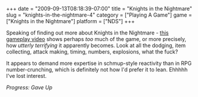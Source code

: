 +++
date = "2009-09-13T08:18:39-07:00"
title = "Knights in the Nightmare"
slug = "knights-in-the-nightmare-4"
category = ["Playing A Game"]
game = ["Knights in the Nightmare"]
platform = ["NDS"]
+++

Speaking of finding out more about Knights in the Nightmare - <a href="http://www.gametrailers.com/video/to-the-knights-in/34781">this gameplay video</a> shows perhaps <i>too</i> much of the game, or more precisely, how <i>utterly terrifying</i> it apparently becomes.  Look at all the dodging, item collecting, attack making, timing, numbers, explosions, what the fuck?

It appears to demand more expertise in schmup-style reactivity than in RPG number-crunching, which is definitely not how I'd prefer it to lean.  Ehhhhh I've lost interest.

<i>Progress: Gave Up</i>
